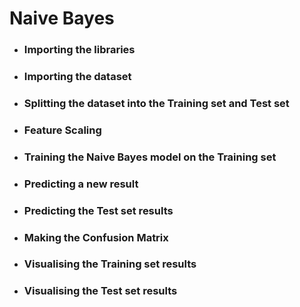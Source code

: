 # Naive Bayes

- ### Importing the libraries

- ### Importing the dataset

- ### Splitting the dataset into the Training set and Test set

- ### Feature Scaling

- ### Training the Naive Bayes model on the Training set

- ### Predicting a new result

- ### Predicting the Test set results

- ### Making the Confusion Matrix

- ### Visualising the Training set results

- ### Visualising the Test set results